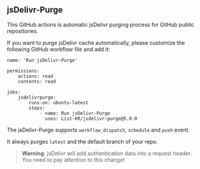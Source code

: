 ## jsDelivr-Purge

This GitHub actions is automatic jsDelivr purging process for GitHub public repositories.

If you want to purge jsDelivr cache automatically, please customize the following GitHub workflow file and add it:

```
name: 'Run jsDelivr-Purge'

permissions:
    actions: read
    contents: read

jobs:
    jsdelivrpurge:
        runs-on: ubuntu-latest
        steps:
            - name: Run jsDelivr-Purge
              uses: List-KR/jsdelivr-purge@5.0.0
```

The jsDelivr-Purge supports `workflow_dispatch`, `schedule` and `push` event.

It always purges `latest` and the default branch of your repo.

> **Warning**: jsDelivr will add authentication data into a request header.
You need to pay attention to this change!
